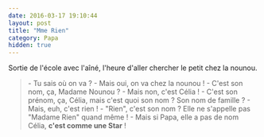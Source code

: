 ```yaml
---
date: 2016-03-17 19:10:44
layout: post
title: "Mme Rien"
category: Papa
hidden: true
---
```


Sortie de l'école avec l'aîné, l'heure d'aller chercher le petit chez la nounou.

<!-- more -->

> \- Tu sais où on va ?
> \- Mais oui, on va chez la nounou !
> \- C'est son nom, ça, Madame Nounou ?
> \- Mais non, c'est Célia !
> \- C'est son prénom, ça, Célia, mais c'est quoi son nom ? Son nom de famille ?
> \- Mais, euh, c'est rien !
> \- "Rien", c'est son nom ? Elle ne s'appelle pas "Madame Rien" quand même !
> \- Mais si Papa, elle a pas de nom Célia, **c'est comme une Star** !
